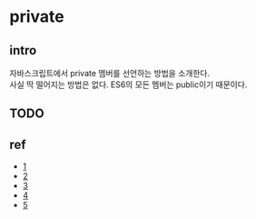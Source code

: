 # private

## intro
자바스크립트에서 private 멤버를 선언하는 방법을 소개한다.  
사실 딱 떨어지는 방법은 없다. ES6의 모든 멤버는 public이기 때문이다.  

## TODO
 

## ref
- [1](https://gomugom.github.io/how-to-make-private-member/)
- [2](https://webclub.tistory.com/312)
- [3](https://www.sitepoint.com/javascript-private-class-fields/)
- [4](https://evan-moon.github.io/2019/08/24/what-is-object-oriented-programming/)
- [5](https://victorydntmd.tistory.com/117)